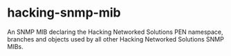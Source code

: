 hacking-snmp-mib
================

An SNMP MIB declaring the Hacking Networked Solutions PEN namespace, branches and objects used by all other Hacking Networked Solutions SNMP MIBs.